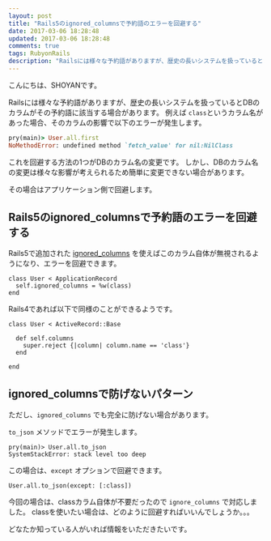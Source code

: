```yaml
---
layout: post
title: "Rails5のignored_columnsで予約語のエラーを回避する"
date: 2017-03-06 18:28:48
updated: 2017-03-06 18:28:48
comments: true
tags: RubyonRails
description: "Railsには様々な予約語がありますが、歴史の長いシステムを扱っているとDBのカラムがその予約語に該当する場合があります。rails5で追加されたignored_columnsで回避する方法を紹介します。"
---
```


こんにちは、SHOYANです。

Railsには様々な予約語がありますが、歴史の長いシステムを扱っているとDBのカラムがその予約語に該当する場合があります。
例えば `class`というカラム名があった場合、そのカラムの影響で以下のエラーが発生します。

```ruby
pry(main)> User.all.first
NoMethodError: undefined method `fetch_value' for nil:NilClass
```

これを回避する方法の1つがDBのカラム名の変更です。
しかし、DBのカラム名の変更は様々な影響が考えられるため簡単に変更できない場合があります。

その場合はアプリケーション側で回避します。

## Rails5のignored_columnsで予約語のエラーを回避する

Rails5で追加された [ignored_columns](http://api.rubyonrails.org/classes/ActiveRecord/ModelSchema.html#method-c-ignored_columns-3D) を使えばこのカラム自体が無視されるようになり、エラーを回避できます。

```
class User < ApplicationRecord
  self.ignored_columns = %w(class)
end
```

Rails4であれば以下で同様のことができるようです。

```
class User < ActiveRecord::Base

  def self.columns
    super.reject {|column| column.name == 'class'}
  end

end
```

## ignored_columnsで防げないパターン

ただし、`ignored_columns` でも完全に防げない場合があります。

`to_json` メソッドでエラーが発生します。

```
pry(main)> User.all.to_json
SystemStackError: stack level too deep
```

この場合は、`except` オプションで回避できます。

```
User.all.to_json(except: [:class])
```

今回の場合は、classカラム自体が不要だったので `ignore_columns` で対応しました。
classを使いたい場合は、どのように回避すればいいんでしょうか。。。

どなたか知っている人がいれば情報をいただきたいです。

